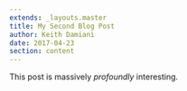 ```yaml
---
extends: _layouts.master
title: My Second Blog Post
author: Keith Damiani
date: 2017-04-23
section: content
---
```


This post is massively *profoundly* interesting.